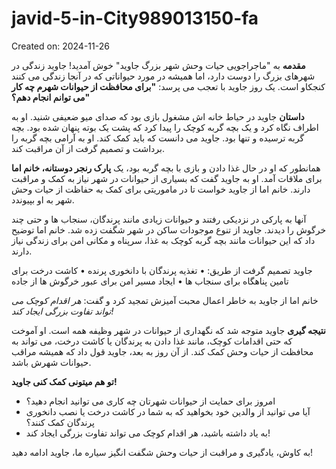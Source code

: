 # javid-5-in-City989013150-fa

Created on: 2024-11-26

**مقدمه**
به "ماجراجویی حیات وحش شهر بزرگ جاوید" خوش آمدید! جاوید زندگی در شهرهای بزرگ را دوست دارد، اما همیشه در مورد حیواناتی که در آنجا زندگی می کنند کنجکاو است. یک روز جاوید با تعجب می پرسد: **"برای محافظت از حیوانات شهرم چه کار می توانم انجام دهم؟"**

**داستان**
جاوید در حیاط خانه اش مشغول بازی بود که صدای میو ضعیفی شنید. او به اطراف نگاه کرد و یک بچه گربه کوچک را پیدا کرد که پشت یک بوته پنهان شده بود. بچه گربه ترسیده و تنها بود. جاوید می دانست که باید کمک کند. او به آرامی بچه گربه را برداشت و تصمیم گرفت از آن مراقبت کند.

همانطور که او در حال غذا دادن و بازی با بچه گربه بود، یک **پارک رنجر دوستانه، خانم اما** برای ملاقات آمد. او به جاوید گفت که بسیاری از حیوانات در شهر نیاز به کمک و مراقبت دارند. خانم اما از جاوید خواست تا در ماموریتی برای کمک به حفاظت از حیات وحش شهر به او بپیوندد.

آنها به پارکی در نزدیکی رفتند و حیوانات زیادی مانند پرندگان، سنجاب ها و حتی چند خرگوش را دیدند. جاوید از تنوع موجودات ساکن در شهر شگفت زده شد. خانم اما توضیح داد که این حیوانات مانند بچه گربه کوچک به غذا، سرپناه و مکانی امن برای زندگی نیاز دارند.

جاوید تصمیم گرفت از طریق:
• تغذیه پرندگان با دانخوری پرنده
• کاشت درخت برای تامین پناهگاه برای سنجاب ها
• ایجاد مسیر امن برای عبور خرگوش ها از جاده

خانم اما از جاوید به خاطر اعمال محبت آمیزش تمجید کرد و گفت: *_هر اقدام کوچک می تواند تفاوت بزرگی ایجاد کند!_*

**نتیجه گیری**
جاوید متوجه شد که نگهداری از حیوانات در شهر وظیفه همه است. او آموخت که حتی اقدامات کوچک، مانند غذا دادن به پرندگان یا کاشت درخت، می تواند به محافظت از حیات وحش کمک کند. از آن روز به بعد، جاوید قول داد که همیشه مراقب حیوانات شهرش باشد.

**تو هم میتونی کمک کنی جاوید!**

* امروز برای حمایت از حیوانات شهرتان چه کاری می توانید انجام دهید؟
* آیا می توانید از والدین خود بخواهید که به شما در کاشت درخت یا نصب دانخوری پرندگان کمک کنند؟
* به یاد داشته باشید، هر اقدام کوچک می تواند تفاوت بزرگی ایجاد کند!

به کاوش، یادگیری و مراقبت از حیات وحش شگفت انگیز سیاره ما، جاوید ادامه دهید!